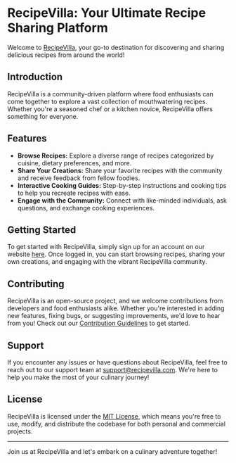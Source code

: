 # RecipeVilla: Your Ultimate Recipe Sharing Platform

Welcome to [RecipeVilla]([url](https://recipevilla.com/)), your go-to destination for discovering and sharing delicious recipes from around the world!

## Introduction

RecipeVilla is a community-driven platform where food enthusiasts can come together to explore a vast collection of mouthwatering recipes. Whether you're a seasoned chef or a kitchen novice, RecipeVilla offers something for everyone.

## Features

- **Browse Recipes:** Explore a diverse range of recipes categorized by cuisine, dietary preferences, and more.
- **Share Your Creations:** Share your favorite recipes with the community and receive feedback from fellow foodies.
- **Interactive Cooking Guides:** Step-by-step instructions and cooking tips to help you recreate recipes with ease.
- **Engage with the Community:** Connect with like-minded individuals, ask questions, and exchange cooking experiences.

## Getting Started

To get started with RecipeVilla, simply sign up for an account on our website [here](https://www.recipevilla.com). Once logged in, you can start browsing recipes, sharing your own creations, and engaging with the vibrant RecipeVilla community.

## Contributing

RecipeVilla is an open-source project, and we welcome contributions from developers and food enthusiasts alike. Whether you're interested in adding new features, fixing bugs, or suggesting improvements, we'd love to hear from you! Check out our [Contribution Guidelines](CONTRIBUTING.md) to get started.

## Support

If you encounter any issues or have questions about RecipeVilla, feel free to reach out to our support team at support@recipevilla.com. We're here to help you make the most of your culinary journey!

## License

RecipeVilla is licensed under the [MIT License](LICENSE), which means you're free to use, modify, and distribute the codebase for both personal and commercial projects.

---

Join us at RecipeVilla and let's embark on a culinary adventure together!
